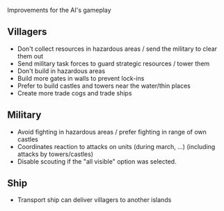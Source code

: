 Improvements for the AI's gameplay

Villagers
---------

 - Don't collect resources in hazardous areas / send the military to clear them out
 - Send military task forces to guard strategic resources / tower them
 - Don't build in hazardous areas
 - Build more gates in walls to prevent lock-ins
 - Prefer to build castles and towers near the water/thin places
 - Create more trade cogs and trade ships

Military
--------

 - Avoid fighting in hazardous areas / prefer fighting in range of own castles
 - Coordinates reaction to attacks on units (during march, ...) (including attacks by towers/castles)
 - Disable scouting if the "all visible" option was selected.

Ship
--------

  - Transport ship can deliver villagers to another islands

